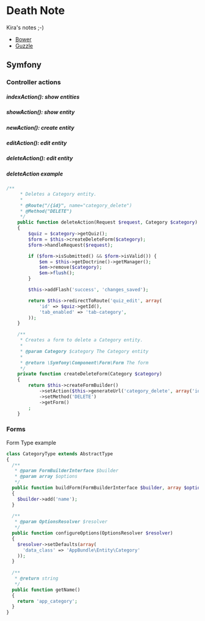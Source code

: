 Death Note
=========

Kira's notes ;-)

* [Bower](bower.md)
* [Guzzle](guzzle.md)

Symfony
-------
### Controller actions
##### indexAction(): show entities
##### showAction(): show entity
##### newAction(): create entity
##### editAction(): edit entity
##### deleteAction(): edit entity

##### deleteAction example
```php
/**
     * Deletes a Category entity.
     *
     * @Route("/{id}", name="category_delete")
     * @Method("DELETE")
     */
    public function deleteAction(Request $request, Category $category)
    {
        $quiz = $category->getQuiz();
        $form = $this->createDeleteForm($category);
        $form->handleRequest($request);

        if ($form->isSubmitted() && $form->isValid()) {
            $em = $this->getDoctrine()->getManager();
            $em->remove($category);
            $em->flush();
        }

        $this->addFlash('success', 'changes_saved');

        return $this->redirectToRoute('quiz_edit', array(
            'id' => $quiz->getId(),
            'tab_enabled' => 'tab-category',
        ));
    }

    /**
     * Creates a form to delete a Category entity.
     *
     * @param Category $category The Category entity
     *
     * @return \Symfony\Component\Form\Form The form
     */
    private function createDeleteForm(Category $category)
    {
        return $this->createFormBuilder()
            ->setAction($this->generateUrl('category_delete', array('id' => $category->getId())))
            ->setMethod('DELETE')
            ->getForm()
        ;
    }
```

### Forms

Form Type example
```php
class CategoryType extends AbstractType
{
  /**
   * @param FormBuilderInterface $builder
   * @param array $options
   */
  public function buildForm(FormBuilderInterface $builder, array $options)
  {
    $builder->add('name');
  }
  
  /**
   * @param OptionsResolver $resolver
   */
  public function configureOptions(OptionsResolver $resolver)
  {
    $resolver->setDefaults(array(
      'data_class' => 'AppBundle\Entity\Category'
    ));
  }
  
  /**
   * @return string
   */
  public function getName()
  {
    return 'app_category';
  }
}
```
